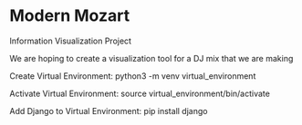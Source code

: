 # Modern Mozart
Information Visualization Project

We are hoping to create a visualization tool for a DJ mix that we are making

Create Virtual Environment:
python3 -m venv virtual_environment

Activate Virtual Environment:
source virtual_environment/bin/activate

Add Django to Virtual Environment:
pip install django
